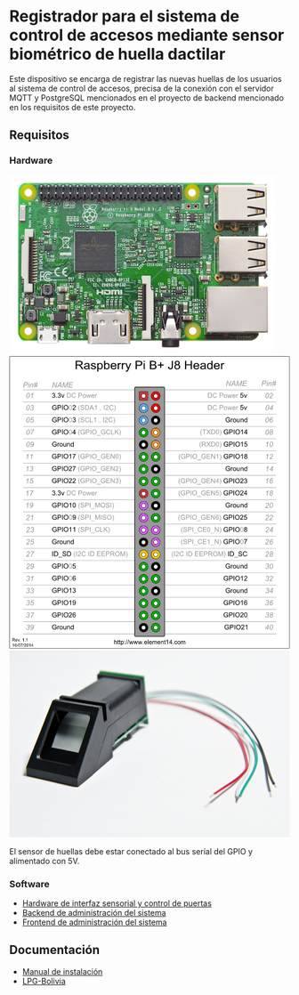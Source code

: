 # Registrador para el sistema de control de accesos mediante sensor biométrico de huella dactilar

Este dispositivo se encarga de registrar las nuevas huellas de los usuarios al sistema de control de accesos, precisa de la conexión con el servidor MQTT y PostgreSQL mencionados en el proyecto de backend mencionado en los requisitos de este proyecto.

## Requisitos

### Hardware

![Raspberry Pi](./doc/img/raspberry_pi.png)
![GPIO](./doc/img/RpiGPIO.png)
![Fingerprint ZFM-20](./doc/img/zfm20.jpg)

El sensor de huellas debe estar conectado al bus serial del GPIO y alimentado con 5V.

### Software

* [Hardware de interfaz sensorial y control de puertas](https://github.com/djimenezjerez/control_accesos_hardware)
* [Backend de administración del sistema](https://github.com/djimenezjerez/control_accesos_backend)
* [Frontend de administración del sistema](https://github.com/djimenezjerez/control_accesos_frontend)

## Documentación

* [Manual de instalación](./INSTALL.md)
* [LPG-Bolivia](https://softwarelibre.gob.bo/licencia.php)
